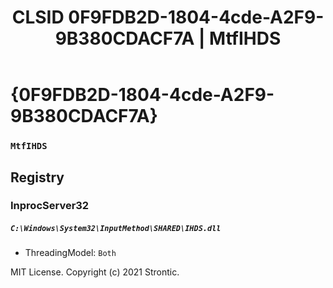﻿---
title: "CLSID 0F9FDB2D-1804-4cde-A2F9-9B380CDACF7A | MtfIHDS"
excerpt: What is COM-Object CLSID 0F9FDB2D-1804-4cde-A2F9-9B380CDACF7A?
---

# {0F9FDB2D-1804-4cde-A2F9-9B380CDACF7A}

### `MtfIHDS`

## Registry


### InprocServer32

##### `C:\Windows\System32\InputMethod\SHARED\IHDS.dll`
* ThreadingModel: `Both`

MIT License. Copyright (c) 2021 Strontic.


